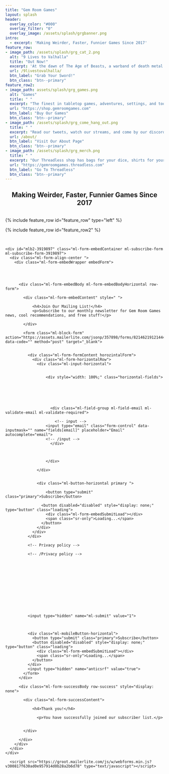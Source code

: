 ```yaml
---
title: "Gem Room Games"
layout: splash
header:
  overlay_color: "#000"
  overlay_filter: "0"
  overlay_image: /assets/splash/grgbanner.png
intro:
  - excerpt: 'Making Weirder, Faster, Funnier Games Since 2017'
feature_row:
- image_path: /assets/splash/grg_cat_2.png
  alt: "9 Lives to Valhalla"
  title: "Out Now!"
  excerpt: 'At the dawn of The Age of Beasts, a warband of death metal viking cats led personally by DEATH leave a wake of blood and carnage against those who love the leash. Nine lives to stalk the earth! Nine times to die with sword in paw! Nine Lives to Valhalla!'
  url: /9livestovalhalla/
  btn_label: "Grab Your Sword!"
  btn_class: "btn--primary"
feature_row2:
- image_path: assets/splash/grg_games.png
  alt: "Games"
  title: " "
  excerpt: "The finest in tabletop games, adventures, settings, and tools, available now!"
  url: "https://shop.gemroomgames.com"
  btn_label: "Buy Our Games"
  btn_class: "btn--primary"
- image_path: /assets/splash/grg_come_hang_out.png
  title: " "
  excerpt: "Read our tweets, watch our streams, and come by our discord to chat!"
  url: /about/
  btn_label: "Visit Our About Page"
  btn_class: "btn--primary"
- image_path: /assets/splash/grg_merch.png
  title: " "
  excerpt: "Our Threadless shop has bags for your dice, shirts for your body, and more!"
  url: "https://gemroomgames.threadless.com"
  btn_label: "Go To Threadless"
  btn_class: "btn--primary"
---
```

<center>
<h2>Making Weirder, Faster, Funnier Games Since 2017</h2>
</center>
<br>
{% include feature_row id="feature_row" type="left" %}

{% include feature_row id="feature_row2" %}

<br>
<style type="text/css">@import url("https://assets.mlcdn.com/fonts.css?version=1677160");</style>
    <style type="text/css">
    /* LOADER */
    .ml-form-embedSubmitLoad {
      display: inline-block;
      width: 20px;
      height: 20px;
    }

    .g-recaptcha {
    transform: scale(1);
    -webkit-transform: scale(1);
    transform-origin: 0 0;
    -webkit-transform-origin: 0 0;
    height: ;
    }

    .sr-only {
      position: absolute;
      width: 1px;
      height: 1px;
      padding: 0;
      margin: -1px;
      overflow: hidden;
      clip: rect(0,0,0,0);
      border: 0;
    }

    .ml-form-embedSubmitLoad:after {
      content: " ";
      display: block;
      width: 11px;
      height: 11px;
      margin: 1px;
      border-radius: 50%;
      border: 4px solid #fff;
    border-color: #ffffff #ffffff #ffffff transparent;
    animation: ml-form-embedSubmitLoad 1.2s linear infinite;
    }
    @keyframes ml-form-embedSubmitLoad {
      0% {
      transform: rotate(0deg);
      }
      100% {
      transform: rotate(360deg);
      }
    }
      #mlb2-3919897.ml-form-embedContainer {
        box-sizing: border-box;
        display: table;
        margin: 0 auto;
        position: static;
        width: 100% !important;
      }
      #mlb2-3919897.ml-form-embedContainer h4,
      #mlb2-3919897.ml-form-embedContainer p,
      #mlb2-3919897.ml-form-embedContainer span,
      #mlb2-3919897.ml-form-embedContainer button {
        text-transform: none !important;
        letter-spacing: normal !important;
      }
      #mlb2-3919897.ml-form-embedContainer .ml-form-embedWrapper {
        background-color: #f6f6f6;
        
        border-width: 0px;
        border-color: transparent;
        border-radius: 4px;
        border-style: solid;
        box-sizing: border-box;
        display: inline-block !important;
        margin: 0;
        padding: 0;
        position: relative;
              }
      #mlb2-3919897.ml-form-embedContainer .ml-form-embedWrapper.embedPopup,
      #mlb2-3919897.ml-form-embedContainer .ml-form-embedWrapper.embedDefault { width: 400px; }
      #mlb2-3919897.ml-form-embedContainer .ml-form-embedWrapper.embedForm { max-width: 400px; width: 100%; }
      #mlb2-3919897.ml-form-embedContainer .ml-form-align-left { text-align: left; }
      #mlb2-3919897.ml-form-embedContainer .ml-form-align-center { text-align: center; }
      #mlb2-3919897.ml-form-embedContainer .ml-form-align-default { display: table-cell !important; vertical-align: middle !important; text-align: center !important; }
      #mlb2-3919897.ml-form-embedContainer .ml-form-align-right { text-align: right; }
      #mlb2-3919897.ml-form-embedContainer .ml-form-embedWrapper .ml-form-embedHeader img {
        border-top-left-radius: 4px;
        border-top-right-radius: 4px;
        height: auto;
        margin: 0 auto !important;
        max-width: 100%;
        width: undefinedpx;
      }
      #mlb2-3919897.ml-form-embedContainer .ml-form-embedWrapper .ml-form-embedBody,
      #mlb2-3919897.ml-form-embedContainer .ml-form-embedWrapper .ml-form-successBody {
        padding: 20px 20px 0 20px;
      }
      #mlb2-3919897.ml-form-embedContainer .ml-form-embedWrapper .ml-form-embedBody.ml-form-embedBodyHorizontal {
        padding-bottom: 0;
      }
      #mlb2-3919897.ml-form-embedContainer .ml-form-embedWrapper .ml-form-embedBody .ml-form-embedContent,
      #mlb2-3919897.ml-form-embedContainer .ml-form-embedWrapper .ml-form-successBody .ml-form-successContent {
        text-align: left;
        margin: 0 0 20px 0;
      }
      #mlb2-3919897.ml-form-embedContainer .ml-form-embedWrapper .ml-form-embedBody .ml-form-embedContent h4,
      #mlb2-3919897.ml-form-embedContainer .ml-form-embedWrapper .ml-form-successBody .ml-form-successContent h4 {
        color: #000000;
        font-family: 'Open Sans', Arial, Helvetica, sans-serif;
        font-size: 30px;
        font-weight: 400;
        margin: 0 0 10px 0;
        text-align: left;
        word-break: break-word;
      }
      #mlb2-3919897.ml-form-embedContainer .ml-form-embedWrapper .ml-form-embedBody .ml-form-embedContent p,
      #mlb2-3919897.ml-form-embedContainer .ml-form-embedWrapper .ml-form-successBody .ml-form-successContent p {
        color: #000000;
        font-family: 'Open Sans', Arial, Helvetica, sans-serif;
        font-size: 14px;
        font-weight: 400;
        line-height: 20px;
        margin: 0 0 10px 0;
        text-align: left;
      }
      #mlb2-3919897.ml-form-embedContainer .ml-form-embedWrapper .ml-form-embedBody .ml-form-embedContent ul,
      #mlb2-3919897.ml-form-embedContainer .ml-form-embedWrapper .ml-form-embedBody .ml-form-embedContent ol,
      #mlb2-3919897.ml-form-embedContainer .ml-form-embedWrapper .ml-form-successBody .ml-form-successContent ul,
      #mlb2-3919897.ml-form-embedContainer .ml-form-embedWrapper .ml-form-successBody .ml-form-successContent ol {
        color: #000000;
        font-family: 'Open Sans', Arial, Helvetica, sans-serif;
        font-size: 14px;
      }
      #mlb2-3919897.ml-form-embedContainer .ml-form-embedWrapper .ml-form-embedBody .ml-form-embedContent ol ol,
      #mlb2-3919897.ml-form-embedContainer .ml-form-embedWrapper .ml-form-successBody .ml-form-successContent ol ol {
        list-style-type: lower-alpha;
      }
      #mlb2-3919897.ml-form-embedContainer .ml-form-embedWrapper .ml-form-embedBody .ml-form-embedContent ol ol ol,
      #mlb2-3919897.ml-form-embedContainer .ml-form-embedWrapper .ml-form-successBody .ml-form-successContent ol ol ol {
        list-style-type: lower-roman;
      }
      #mlb2-3919897.ml-form-embedContainer .ml-form-embedWrapper .ml-form-embedBody .ml-form-embedContent p a,
      #mlb2-3919897.ml-form-embedContainer .ml-form-embedWrapper .ml-form-successBody .ml-form-successContent p a {
        color: #000000;
        text-decoration: underline;
      }

      #mlb2-3919897.ml-form-embedContainer .ml-form-embedWrapper .ml-block-form .ml-field-group {
        text-align: left!important;
      }

      #mlb2-3919897.ml-form-embedContainer .ml-form-embedWrapper .ml-block-form .ml-field-group label {
        margin-bottom: 5px;
        color: #333333;
        font-size: 14px;
        font-family: 'Open Sans', Arial, Helvetica, sans-serif;
        font-weight: bold; font-style: normal; text-decoration: none;;
        display: inline-block;
        line-height: 20px;
      }
      #mlb2-3919897.ml-form-embedContainer .ml-form-embedWrapper .ml-form-embedBody .ml-form-embedContent p:last-child,
      #mlb2-3919897.ml-form-embedContainer .ml-form-embedWrapper .ml-form-successBody .ml-form-successContent p:last-child {
        margin: 0;
      }
      #mlb2-3919897.ml-form-embedContainer .ml-form-embedWrapper .ml-form-embedBody form {
        margin: 0;
        width: 100%;
      }
      #mlb2-3919897.ml-form-embedContainer .ml-form-embedWrapper .ml-form-embedBody .ml-form-formContent,
      #mlb2-3919897.ml-form-embedContainer .ml-form-embedWrapper .ml-form-embedBody .ml-form-checkboxRow {
        margin: 0 0 20px 0;
        width: 100%;
      }
      #mlb2-3919897.ml-form-embedContainer .ml-form-embedWrapper .ml-form-embedBody .ml-form-checkboxRow {
        float: left;
      }
      #mlb2-3919897.ml-form-embedContainer .ml-form-embedWrapper .ml-form-embedBody .ml-form-formContent.horozintalForm {
        margin: 0;
        padding: 0 0 20px 0;
        width: 100%;
        height: auto;
        float: left;
      }
      #mlb2-3919897.ml-form-embedContainer .ml-form-embedWrapper .ml-form-embedBody .ml-form-fieldRow {
        margin: 0 0 10px 0;
        width: 100%;
      }
      #mlb2-3919897.ml-form-embedContainer .ml-form-embedWrapper .ml-form-embedBody .ml-form-fieldRow.ml-last-item {
        margin: 0;
      }
      #mlb2-3919897.ml-form-embedContainer .ml-form-embedWrapper .ml-form-embedBody .ml-form-fieldRow.ml-formfieldHorizintal {
        margin: 0;
      }
      #mlb2-3919897.ml-form-embedContainer .ml-form-embedWrapper .ml-form-embedBody .ml-form-fieldRow input {
        background-color: #ffffff !important;
        color: #333333 !important;
        border-color: #cccccc;
        border-radius: 4px !important;
        border-style: solid !important;
        border-width: 1px !important;
        font-family: 'Open Sans', Arial, Helvetica, sans-serif;
        font-size: 14px !important;
        height: auto;
        line-height: 21px !important;
        margin-bottom: 0;
        margin-top: 0;
        margin-left: 0;
        margin-right: 0;
        padding: 10px 10px !important;
        width: 100% !important;
        box-sizing: border-box !important;
        max-width: 100% !important;
      }
      #mlb2-3919897.ml-form-embedContainer .ml-form-embedWrapper .ml-form-embedBody .ml-form-fieldRow input::-webkit-input-placeholder,
      #mlb2-3919897.ml-form-embedContainer .ml-form-embedWrapper .ml-form-embedBody .ml-form-horizontalRow input::-webkit-input-placeholder { color: #333333; }

      #mlb2-3919897.ml-form-embedContainer .ml-form-embedWrapper .ml-form-embedBody .ml-form-fieldRow input::-moz-placeholder,
      #mlb2-3919897.ml-form-embedContainer .ml-form-embedWrapper .ml-form-embedBody .ml-form-horizontalRow input::-moz-placeholder { color: #333333; }

      #mlb2-3919897.ml-form-embedContainer .ml-form-embedWrapper .ml-form-embedBody .ml-form-fieldRow input:-ms-input-placeholder,
      #mlb2-3919897.ml-form-embedContainer .ml-form-embedWrapper .ml-form-embedBody .ml-form-horizontalRow input:-ms-input-placeholder { color: #333333; }

      #mlb2-3919897.ml-form-embedContainer .ml-form-embedWrapper .ml-form-embedBody .ml-form-fieldRow input:-moz-placeholder,
      #mlb2-3919897.ml-form-embedContainer .ml-form-embedWrapper .ml-form-embedBody .ml-form-horizontalRow input:-moz-placeholder { color: #333333; }

      #mlb2-3919897.ml-form-embedContainer .ml-form-embedWrapper .ml-form-embedBody .ml-form-fieldRow textarea, #mlb2-3919897.ml-form-embedContainer .ml-form-embedWrapper .ml-form-embedBody .ml-form-horizontalRow textarea {
        background-color: #ffffff !important;
        color: #333333 !important;
        border-color: #cccccc;
        border-radius: 4px !important;
        border-style: solid !important;
        border-width: 1px !important;
        font-family: 'Open Sans', Arial, Helvetica, sans-serif;
        font-size: 14px !important;
        height: auto;
        line-height: 21px !important;
        margin-bottom: 0;
        margin-top: 0;
        padding: 10px 10px !important;
        width: 100% !important;
        box-sizing: border-box !important;
        max-width: 100% !important;
      }

      #mlb2-3919897.ml-form-embedContainer .ml-form-embedWrapper .ml-form-embedBody .ml-form-fieldRow .custom-radio .custom-control-label::before, #mlb2-3919897.ml-form-embedContainer .ml-form-embedWrapper .ml-form-embedBody .ml-form-horizontalRow .custom-radio .custom-control-label::before, #mlb2-3919897.ml-form-embedContainer .ml-form-embedWrapper .ml-form-embedBody .ml-form-fieldRow .custom-checkbox .custom-control-label::before, #mlb2-3919897.ml-form-embedContainer .ml-form-embedWrapper .ml-form-embedBody .ml-form-horizontalRow .custom-checkbox .custom-control-label::before, #mlb2-3919897.ml-form-embedContainer .ml-form-embedWrapper .ml-form-embedBody .ml-form-embedPermissions .ml-form-embedPermissionsOptionsCheckbox .label-description::before, #mlb2-3919897.ml-form-embedContainer .ml-form-embedWrapper .ml-form-embedBody .ml-form-interestGroupsRow .ml-form-interestGroupsRowCheckbox .label-description::before, #mlb2-3919897.ml-form-embedContainer .ml-form-embedWrapper .ml-form-embedBody .ml-form-checkboxRow .label-description::before {
          border-color: #cccccc!important;
          background-color: #ffffff!important;
      }

      #mlb2-3919897.ml-form-embedContainer .ml-form-embedWrapper .ml-form-embedBody .ml-form-fieldRow input.custom-control-input[type="checkbox"]{
        box-sizing: border-box;
        padding: 0;
        position: absolute;
        z-index: -1;
        opacity: 0;
        margin-top: 5px;
        margin-left: -1.5rem;
        overflow: visible;
      }

      #mlb2-3919897.ml-form-embedContainer .ml-form-embedWrapper .ml-form-embedBody .ml-form-fieldRow .custom-checkbox .custom-control-label::before, #mlb2-3919897.ml-form-embedContainer .ml-form-embedWrapper .ml-form-embedBody .ml-form-horizontalRow .custom-checkbox .custom-control-label::before, #mlb2-3919897.ml-form-embedContainer .ml-form-embedWrapper .ml-form-embedBody .ml-form-embedPermissions .ml-form-embedPermissionsOptionsCheckbox .label-description::before, #mlb2-3919897.ml-form-embedContainer .ml-form-embedWrapper .ml-form-embedBody .ml-form-interestGroupsRow .ml-form-interestGroupsRowCheckbox .label-description::before, #mlb2-3919897.ml-form-embedContainer .ml-form-embedWrapper .ml-form-embedBody .ml-form-checkboxRow .label-description::before {
        border-radius: 4px!important;
      }


      #mlb2-3919897.ml-form-embedContainer .ml-form-embedWrapper .ml-form-embedBody .ml-form-checkboxRow input[type=checkbox]:checked~.label-description::after, #mlb2-3919897.ml-form-embedContainer .ml-form-embedWrapper .ml-form-embedBody .ml-form-embedPermissions .ml-form-embedPermissionsOptionsCheckbox input[type=checkbox]:checked~.label-description::after, #mlb2-3919897.ml-form-embedContainer .ml-form-embedWrapper .ml-form-embedBody .ml-form-fieldRow .custom-checkbox .custom-control-input:checked~.custom-control-label::after, #mlb2-3919897.ml-form-embedContainer .ml-form-embedWrapper .ml-form-embedBody .ml-form-horizontalRow .custom-checkbox .custom-control-input:checked~.custom-control-label::after, #mlb2-3919897.ml-form-embedContainer .ml-form-embedWrapper .ml-form-embedBody .ml-form-interestGroupsRow .ml-form-interestGroupsRowCheckbox input[type=checkbox]:checked~.label-description::after {
        background-image: url("data:image/svg+xml,%3csvg xmlns='http://www.w3.org/2000/svg' viewBox='0 0 8 8'%3e%3cpath fill='%23fff' d='M6.564.75l-3.59 3.612-1.538-1.55L0 4.26 2.974 7.25 8 2.193z'/%3e%3c/svg%3e");
      }

      #mlb2-3919897.ml-form-embedContainer .ml-form-embedWrapper .ml-form-embedBody .ml-form-fieldRow .custom-radio .custom-control-input:checked~.custom-control-label::after, #mlb2-3919897.ml-form-embedContainer .ml-form-embedWrapper .ml-form-embedBody .ml-form-fieldRow .custom-radio .custom-control-input:checked~.custom-control-label::after {
        background-image: url("data:image/svg+xml,%3csvg xmlns='http://www.w3.org/2000/svg' viewBox='-4 -4 8 8'%3e%3ccircle r='3' fill='%23fff'/%3e%3c/svg%3e");
      }

      #mlb2-3919897.ml-form-embedContainer .ml-form-embedWrapper .ml-form-embedBody .ml-form-fieldRow .custom-radio .custom-control-input:checked~.custom-control-label::before, #mlb2-3919897.ml-form-embedContainer .ml-form-embedWrapper .ml-form-embedBody .ml-form-horizontalRow .custom-radio .custom-control-input:checked~.custom-control-label::before, #mlb2-3919897.ml-form-embedContainer .ml-form-embedWrapper .ml-form-embedBody .ml-form-fieldRow .custom-checkbox .custom-control-input:checked~.custom-control-label::before, #mlb2-3919897.ml-form-embedContainer .ml-form-embedWrapper .ml-form-embedBody .ml-form-horizontalRow .custom-checkbox .custom-control-input:checked~.custom-control-label::before, #mlb2-3919897.ml-form-embedContainer .ml-form-embedWrapper .ml-form-embedBody .ml-form-embedPermissions .ml-form-embedPermissionsOptionsCheckbox input[type=checkbox]:checked~.label-description::before, #mlb2-3919897.ml-form-embedContainer .ml-form-embedWrapper .ml-form-embedBody .ml-form-interestGroupsRow .ml-form-interestGroupsRowCheckbox input[type=checkbox]:checked~.label-description::before, #mlb2-3919897.ml-form-embedContainer .ml-form-embedWrapper .ml-form-embedBody .ml-form-checkboxRow input[type=checkbox]:checked~.label-description::before  {
          border-color: #000000!important;
          background-color: #000000!important;
          color: #ffffff!important;
      }

      #mlb2-3919897.ml-form-embedContainer .ml-form-embedWrapper .ml-form-embedBody .ml-form-fieldRow .custom-radio .custom-control-label::before, #mlb2-3919897.ml-form-embedContainer .ml-form-embedWrapper .ml-form-embedBody .ml-form-horizontalRow .custom-radio .custom-control-label::before, #mlb2-3919897.ml-form-embedContainer .ml-form-embedWrapper .ml-form-embedBody .ml-form-fieldRow .custom-radio .custom-control-label::after, #mlb2-3919897.ml-form-embedContainer .ml-form-embedWrapper .ml-form-embedBody .ml-form-horizontalRow .custom-radio .custom-control-label::after, #mlb2-3919897.ml-form-embedContainer .ml-form-embedWrapper .ml-form-embedBody .ml-form-fieldRow .custom-checkbox .custom-control-label::before, #mlb2-3919897.ml-form-embedContainer .ml-form-embedWrapper .ml-form-embedBody .ml-form-fieldRow .custom-checkbox .custom-control-label::after, #mlb2-3919897.ml-form-embedContainer .ml-form-embedWrapper .ml-form-embedBody .ml-form-horizontalRow .custom-checkbox .custom-control-label::before, #mlb2-3919897.ml-form-embedContainer .ml-form-embedWrapper .ml-form-embedBody .ml-form-horizontalRow .custom-checkbox .custom-control-label::after {
           top: 2px;
           box-sizing: border-box;
      }

      #mlb2-3919897.ml-form-embedContainer .ml-form-embedWrapper .ml-form-embedBody .ml-form-embedPermissions .ml-form-embedPermissionsOptionsCheckbox .label-description::before, #mlb2-3919897.ml-form-embedContainer .ml-form-embedWrapper .ml-form-embedBody .ml-form-embedPermissions .ml-form-embedPermissionsOptionsCheckbox .label-description::after, #mlb2-3919897.ml-form-embedContainer .ml-form-embedWrapper .ml-form-embedBody .ml-form-checkboxRow .label-description::before, #mlb2-3919897.ml-form-embedContainer .ml-form-embedWrapper .ml-form-embedBody .ml-form-checkboxRow .label-description::after {
           top: 0px!important;
           box-sizing: border-box!important;
      }

      #mlb2-3919897.ml-form-embedContainer .ml-form-embedWrapper .ml-form-embedBody .ml-form-checkboxRow .label-description::before, #mlb2-3919897.ml-form-embedContainer .ml-form-embedWrapper .ml-form-embedBody .ml-form-checkboxRow .label-description::after {
        top: 0px!important;
           box-sizing: border-box!important;
      }

       #mlb2-3919897.ml-form-embedContainer .ml-form-embedWrapper .ml-form-embedBody .ml-form-interestGroupsRow .ml-form-interestGroupsRowCheckbox .label-description::after {
            top: 0px!important;
            box-sizing: border-box!important;
            position: absolute;
            left: -1.5rem;
            display: block;
            width: 1rem;
            height: 1rem;
            content: "";
       }

      #mlb2-3919897.ml-form-embedContainer .ml-form-embedWrapper .ml-form-embedBody .ml-form-interestGroupsRow .ml-form-interestGroupsRowCheckbox .label-description::before {
        top: 0px!important;
        box-sizing: border-box!important;
      }

      #mlb2-3919897.ml-form-embedContainer .ml-form-embedWrapper .ml-form-embedBody .custom-control-label::before {
          position: absolute;
          top: 4px;
          left: -1.5rem;
          display: block;
          width: 16px;
          height: 16px;
          pointer-events: none;
          content: "";
          background-color: #ffffff;
          border: #adb5bd solid 1px;
          border-radius: 50%;
      }

      #mlb2-3919897.ml-form-embedContainer .ml-form-embedWrapper .ml-form-embedBody .custom-control-label::after {
          position: absolute;
          top: 2px!important;
          left: -1.5rem;
          display: block;
          width: 1rem;
          height: 1rem;
          content: "";
      }

      #mlb2-3919897.ml-form-embedContainer .ml-form-embedWrapper .ml-form-embedBody .ml-form-embedPermissions .ml-form-embedPermissionsOptionsCheckbox .label-description::before, #mlb2-3919897.ml-form-embedContainer .ml-form-embedWrapper .ml-form-embedBody .ml-form-interestGroupsRow .ml-form-interestGroupsRowCheckbox .label-description::before, #mlb2-3919897.ml-form-embedContainer .ml-form-embedWrapper .ml-form-embedBody .ml-form-checkboxRow .label-description::before {
          position: absolute;
          top: 4px;
          left: -1.5rem;
          display: block;
          width: 16px;
          height: 16px;
          pointer-events: none;
          content: "";
          background-color: #ffffff;
          border: #adb5bd solid 1px;
          border-radius: 50%;
      }

      #mlb2-3919897.ml-form-embedContainer .ml-form-embedWrapper .ml-form-embedBody .ml-form-embedPermissions .ml-form-embedPermissionsOptionsCheckbox .label-description::after {
          position: absolute;
          top: 0px!important;
          left: -1.5rem;
          display: block;
          width: 1rem;
          height: 1rem;
          content: "";
      }

      #mlb2-3919897.ml-form-embedContainer .ml-form-embedWrapper .ml-form-embedBody .ml-form-checkboxRow .label-description::after {
          position: absolute;
          top: 0px!important;
          left: -1.5rem;
          display: block;
          width: 1rem;
          height: 1rem;
          content: "";
      }

      #mlb2-3919897.ml-form-embedContainer .ml-form-embedWrapper .ml-form-embedBody .custom-radio .custom-control-label::after {
          background: no-repeat 50%/50% 50%;
      }
      #mlb2-3919897.ml-form-embedContainer .ml-form-embedWrapper .ml-form-embedBody .custom-checkbox .custom-control-label::after, #mlb2-3919897.ml-form-embedContainer .ml-form-embedWrapper .ml-form-embedBody .ml-form-embedPermissions .ml-form-embedPermissionsOptionsCheckbox .label-description::after, #mlb2-3919897.ml-form-embedContainer .ml-form-embedWrapper .ml-form-embedBody .ml-form-interestGroupsRow .ml-form-interestGroupsRowCheckbox .label-description::after, #mlb2-3919897.ml-form-embedContainer .ml-form-embedWrapper .ml-form-embedBody .ml-form-checkboxRow .label-description::after {
          background: no-repeat 50%/50% 50%;
      }

      #mlb2-3919897.ml-form-embedContainer .ml-form-embedWrapper .ml-form-embedBody .ml-form-fieldRow .custom-control, #mlb2-3919897.ml-form-embedContainer .ml-form-embedWrapper .ml-form-embedBody .ml-form-horizontalRow .custom-control {
        position: relative;
        display: block;
        min-height: 1.5rem;
        padding-left: 1.5rem;
      }

      #mlb2-3919897.ml-form-embedContainer .ml-form-embedWrapper .ml-form-embedBody .ml-form-fieldRow .custom-radio .custom-control-input, #mlb2-3919897.ml-form-embedContainer .ml-form-embedWrapper .ml-form-embedBody .ml-form-horizontalRow .custom-radio .custom-control-input, #mlb2-3919897.ml-form-embedContainer .ml-form-embedWrapper .ml-form-embedBody .ml-form-fieldRow .custom-checkbox .custom-control-input, #mlb2-3919897.ml-form-embedContainer .ml-form-embedWrapper .ml-form-embedBody .ml-form-horizontalRow .custom-checkbox .custom-control-input {
          position: absolute;
          z-index: -1;
          opacity: 0;
          box-sizing: border-box;
          padding: 0;
      }

      #mlb2-3919897.ml-form-embedContainer .ml-form-embedWrapper .ml-form-embedBody .ml-form-fieldRow .custom-radio .custom-control-label, #mlb2-3919897.ml-form-embedContainer .ml-form-embedWrapper .ml-form-embedBody .ml-form-horizontalRow .custom-radio .custom-control-label, #mlb2-3919897.ml-form-embedContainer .ml-form-embedWrapper .ml-form-embedBody .ml-form-fieldRow .custom-checkbox .custom-control-label, #mlb2-3919897.ml-form-embedContainer .ml-form-embedWrapper .ml-form-embedBody .ml-form-horizontalRow .custom-checkbox .custom-control-label {
          color: #000000;
          font-size: 12px!important;
          font-family: 'Open Sans', Arial, Helvetica, sans-serif;
          line-height: 22px;
          margin-bottom: 0;
          position: relative;
          vertical-align: top;
          font-style: normal;
          font-weight: 700;
      }

      #mlb2-3919897.ml-form-embedContainer .ml-form-embedWrapper .ml-form-embedBody .ml-form-fieldRow .custom-select, #mlb2-3919897.ml-form-embedContainer .ml-form-embedWrapper .ml-form-embedBody .ml-form-horizontalRow .custom-select {
        background-color: #ffffff !important;
        color: #333333 !important;
        border-color: #cccccc;
        border-radius: 4px !important;
        border-style: solid !important;
        border-width: 1px !important;
        font-family: 'Open Sans', Arial, Helvetica, sans-serif;
        font-size: 14px !important;
        line-height: 20px !important;
        margin-bottom: 0;
        margin-top: 0;
        padding: 10px 28px 10px 12px !important;
        width: 100% !important;
        box-sizing: border-box !important;
        max-width: 100% !important;
        height: auto;
        display: inline-block;
        vertical-align: middle;
        background: url('https://assets.mlcdn.com/ml/images/default/dropdown.svg') no-repeat right .75rem center/8px 10px;
        -webkit-appearance: none;
        -moz-appearance: none;
        appearance: none;
      }


      #mlb2-3919897.ml-form-embedContainer .ml-form-embedWrapper .ml-form-embedBody .ml-form-horizontalRow {
        height: auto;
        width: 100%;
        float: left;
      }
      .ml-form-formContent.horozintalForm .ml-form-horizontalRow .ml-input-horizontal { width: 70%; float: left; }
      .ml-form-formContent.horozintalForm .ml-form-horizontalRow .ml-button-horizontal { width: 30%; float: left; }
      .ml-form-formContent.horozintalForm .ml-form-horizontalRow .ml-button-horizontal.labelsOn { padding-top: 25px;  }
      .ml-form-formContent.horozintalForm .ml-form-horizontalRow .horizontal-fields { box-sizing: border-box; float: left; padding-right: 10px;  }
      #mlb2-3919897.ml-form-embedContainer .ml-form-embedWrapper .ml-form-embedBody .ml-form-horizontalRow input {
        background-color: #ffffff;
        color: #333333;
        border-color: #cccccc;
        border-radius: 4px;
        border-style: solid;
        border-width: 1px;
        font-family: 'Open Sans', Arial, Helvetica, sans-serif;
        font-size: 14px;
        line-height: 20px;
        margin-bottom: 0;
        margin-top: 0;
        padding: 10px 10px;
        width: 100%;
        box-sizing: border-box;
        overflow-y: initial;
      }
      #mlb2-3919897.ml-form-embedContainer .ml-form-embedWrapper .ml-form-embedBody .ml-form-horizontalRow button {
        background-color: #000000 !important;
        border-color: #000000;
        border-style: solid;
        border-width: 1px;
        border-radius: 4px;
        box-shadow: none;
        color: #ffffff !important;
        cursor: pointer;
        font-family: 'Open Sans', Arial, Helvetica, sans-serif;
        font-size: 14px !important;
        font-weight: 700;
        line-height: 20px;
        margin: 0 !important;
        padding: 10px !important;
        width: 100%;
        height: auto;
      }
      #mlb2-3919897.ml-form-embedContainer .ml-form-embedWrapper .ml-form-embedBody .ml-form-horizontalRow button:hover {
        background-color: #333333 !important;
        border-color: #333333 !important;
      }
      #mlb2-3919897.ml-form-embedContainer .ml-form-embedWrapper .ml-form-embedBody .ml-form-checkboxRow input[type="checkbox"] {
        box-sizing: border-box;
        padding: 0;
        position: absolute;
        z-index: -1;
        opacity: 0;
        margin-top: 5px;
        margin-left: -1.5rem;
        overflow: visible;
      }
      #mlb2-3919897.ml-form-embedContainer .ml-form-embedWrapper .ml-form-embedBody .ml-form-checkboxRow .label-description {
        color: #000000;
        display: block;
        font-family: 'Open Sans', Arial, Helvetica, sans-serif;
        font-size: 12px;
        text-align: left;
        margin-bottom: 0;
        position: relative;
        vertical-align: top;
      }
      #mlb2-3919897.ml-form-embedContainer .ml-form-embedWrapper .ml-form-embedBody .ml-form-checkboxRow label {
        font-weight: normal;
        margin: 0;
        padding: 0;
        position: relative;
        display: block;
        min-height: 24px;
        padding-left: 24px;

      }
      #mlb2-3919897.ml-form-embedContainer .ml-form-embedWrapper .ml-form-embedBody .ml-form-checkboxRow label a {
        color: #000000;
        text-decoration: underline;
      }
      #mlb2-3919897.ml-form-embedContainer .ml-form-embedWrapper .ml-form-embedBody .ml-form-checkboxRow label p {
        color: #000000 !important;
        font-family: 'Open Sans', Arial, Helvetica, sans-serif !important;
        font-size: 12px !important;
        font-weight: normal !important;
        line-height: 18px !important;
        padding: 0 !important;
        margin: 0 5px 0 0 !important;
      }
      #mlb2-3919897.ml-form-embedContainer .ml-form-embedWrapper .ml-form-embedBody .ml-form-checkboxRow label p:last-child {
        margin: 0;
      }
      #mlb2-3919897.ml-form-embedContainer .ml-form-embedWrapper .ml-form-embedBody .ml-form-embedSubmit {
        margin: 0 0 20px 0;
        float: left;
        width: 100%;
      }
      #mlb2-3919897.ml-form-embedContainer .ml-form-embedWrapper .ml-form-embedBody .ml-form-embedSubmit button {
        background-color: #000000 !important;
        border: none !important;
        border-radius: 4px !important;
        box-shadow: none !important;
        color: #ffffff !important;
        cursor: pointer;
        font-family: 'Open Sans', Arial, Helvetica, sans-serif !important;
        font-size: 14px !important;
        font-weight: 700 !important;
        line-height: 21px !important;
        height: auto;
        padding: 10px !important;
        width: 100% !important;
        box-sizing: border-box !important;
      }
      #mlb2-3919897.ml-form-embedContainer .ml-form-embedWrapper .ml-form-embedBody .ml-form-embedSubmit button.loading {
        display: none;
      }
      #mlb2-3919897.ml-form-embedContainer .ml-form-embedWrapper .ml-form-embedBody .ml-form-embedSubmit button:hover {
        background-color: #333333 !important;
      }
      .ml-subscribe-close {
        width: 30px;
        height: 30px;
        background: url('https://assets.mlcdn.com/ml/images/default/modal_close.png') no-repeat;
        background-size: 30px;
        cursor: pointer;
        margin-top: -10px;
        margin-right: -10px;
        position: absolute;
        top: 0;
        right: 0;
      }
      .ml-error input, .ml-error textarea, .ml-error select {
        border-color: red!important;
      }

      .ml-error .custom-checkbox-radio-list {
        border: 1px solid red !important;
        border-radius: 4px;
        padding: 10px;
      }

      .ml-error .label-description,
      .ml-error .label-description p,
      .ml-error .label-description p a,
      .ml-error label:first-child {
        color: #ff0000 !important;
      }

      #mlb2-3919897.ml-form-embedContainer .ml-form-embedWrapper .ml-form-embedBody .ml-form-checkboxRow.ml-error .label-description p,
      #mlb2-3919897.ml-form-embedContainer .ml-form-embedWrapper .ml-form-embedBody .ml-form-checkboxRow.ml-error .label-description p:first-letter {
        color: #ff0000 !important;
      }
            @media only screen and (max-width: 400px){

        .ml-form-embedWrapper.embedDefault, .ml-form-embedWrapper.embedPopup { width: 100%!important; }
        .ml-form-formContent.horozintalForm { float: left!important; }
        .ml-form-formContent.horozintalForm .ml-form-horizontalRow { height: auto!important; width: 100%!important; float: left!important; }
        .ml-form-formContent.horozintalForm .ml-form-horizontalRow .ml-input-horizontal { width: 100%!important; }
        .ml-form-formContent.horozintalForm .ml-form-horizontalRow .ml-input-horizontal > div { padding-right: 0px!important; padding-bottom: 10px; }
        .ml-form-formContent.horozintalForm .ml-button-horizontal { width: 100%!important; }
        .ml-form-formContent.horozintalForm .ml-button-horizontal.labelsOn { padding-top: 0px!important; }

      }
    </style>

    <style type="text/css">

      .ml-mobileButton-horizontal { display: none; }

      #mlb2-3919897 .ml-mobileButton-horizontal button {

        background-color: #000000 !important;
        border-color: #000000 !important;
        border-style: solid !important;
        border-width: 1px !important;
        border-radius: 4px !important;
        box-shadow: none !important;
        color: #ffffff !important;
        cursor: pointer;
        font-family: 'Open Sans', Arial, Helvetica, sans-serif !important;
        font-size: 14px !important;
        font-weight: 700 !important;
        line-height: 20px !important;
        padding: 10px !important;
        width: 100% !important;

      }

      @media only screen and (max-width: 400px) {
        #mlb2-3919897.ml-form-embedContainer .ml-form-embedWrapper .ml-form-embedBody .ml-form-formContent.horozintalForm {
          padding: 0 0 10px 0 !important;
        }
        .ml-hide-horizontal { display: none !important; }
        .ml-form-formContent.horozintalForm .ml-button-horizontal { display: none!important; }
        .ml-mobileButton-horizontal { display: inline-block !important; margin-bottom: 20px;width:100%; }
        .ml-form-formContent.horozintalForm .ml-form-horizontalRow .ml-input-horizontal > div { padding-bottom: 0px !important; }
      }

    </style>
  <style type="text/css">
    @media only screen and (max-width: 400px) {
       .ml-form-formContent.horozintalForm .ml-form-horizontalRow .horizontal-fields {
        margin-bottom: 10px !important;
        width: 100% !important;
      }
    }
  </style>
    
    

    
    

    
    

    

      
        
        
      

      
        
        
      

      

            
            
            
            
            
            
      

      

      
        
        
         
        
        
      

        
        
        
        
        
        
      

       

        
        
        
        
        
        
        
       


      
        
        
        
        
  



  
        
        
        
      


      
    
    
    
    
    
  

  
        
        
        
        
        
      

      
        
        
        
        
        
      

      
        
        
        
        
        
      

       

        
        
        
        
       

       
        
        
        
        
      

      
        
        
        
        
        
        
        
       

    

    


      


      

      
      

      

      





    

      
    <div id="mlb2-3919897" class="ml-form-embedContainer ml-subscribe-form ml-subscribe-form-3919897">
      <div class="ml-form-align-center ">
        <div class="ml-form-embedWrapper embedForm">

          
          

          <div class="ml-form-embedBody ml-form-embedBodyHorizontal row-form">

            <div class="ml-form-embedContent" style=" ">
              
                <h4>Join Our Mailing List!</h4>
                <p>Subscribe to our monthly newsletter for Gem Room Games news, cool recommendations, and free stuff!</p>
              
            </div>

            <form class="ml-block-form" action="https://assets.mailerlite.com/jsonp/357898/forms/82146219121444072/subscribe" data-code="" method="post" target="_blank">
              

              <div class="ml-form-formContent horozintalForm">
                <div class="ml-form-horizontalRow">
                  <div class="ml-input-horizontal">
                    
                      
                      <div style="width: 100%;" class="horizontal-fields">






                        <div class="ml-field-group ml-field-email ml-validate-email ml-validate-required">
                          
                          <!-- input -->
                      <input type="email" class="form-control" data-inputmask="" name="fields[email]" placeholder="Email" autocomplete="email">
                      <!-- /input -->
                        </div>



                      </div>
                    
                  </div>


                  <div class="ml-button-horizontal primary ">
                    
                      <button type="submit" class="primary">Subscribe</button>
                    
                    <button disabled="disabled" style="display: none;" type="button" class="loading">
                      <div class="ml-form-embedSubmitLoad"></div>
                      <span class="sr-only">Loading...</span>
                    </button>
                  </div>
                </div>
              </div>

              <!-- Privacy policy -->
              
              <!-- /Privacy policy -->

              

              

              






              
              <input type="hidden" name="ml-submit" value="1">

              

              <div class="ml-mobileButton-horizontal">
                <button type="submit" class="primary">Subscribe</button>
                <button disabled="disabled" style="display: none;" type="button" class="loading">
                  <div class="ml-form-embedSubmitLoad"></div>
                  <span class="sr-only">Loading...</span>
                </button>
              </div>
              <input type="hidden" name="anticsrf" value="true">
            </form>
          </div>

          <div class="ml-form-successBody row-success" style="display: none">

            <div class="ml-form-successContent">
              
                <h4>Thank you!</h4>
                
                  <p>You have successfully joined our subscriber list.</p>
                
              
            </div>

          </div>
        </div>
      </div>
    </div>

  

  
  
  <script>
    function ml_webform_success_3919897() {
      var $ = ml_jQuery || jQuery;
      $('.ml-subscribe-form-3919897 .row-success').show();
      $('.ml-subscribe-form-3919897 .row-form').hide();
    }
      </script>
  
  
      <script src="https://groot.mailerlite.com/js/w/webforms.min.js?v300817f630ad0e957914d0b28a2b6d78" type="text/javascript"></script>

<script src='https://storage.ko-fi.com/cdn/scripts/overlay-widget.js'></script>
<script>
  kofiWidgetOverlay.draw('gemroomgames', {
    'type': 'floating-chat',
    'floating-chat.donateButton.text': 'Support Us',
    'floating-chat.donateButton.background-color': '#794bc4',
    'floating-chat.donateButton.text-color': '#fff'
  });
</script>
